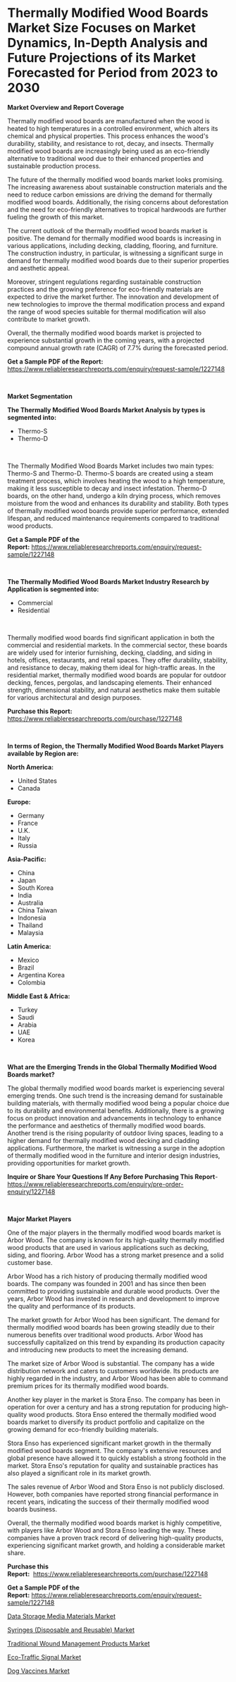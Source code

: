 <p><h1>Thermally Modified Wood Boards Market Size Focuses on Market Dynamics, In-Depth Analysis and Future Projections of its Market Forecasted for Period from 2023 to 2030</h1></p><p><strong>Market Overview and Report Coverage</strong></p>
<p><p>Thermally modified wood boards are manufactured when the wood is heated to high temperatures in a controlled environment, which alters its chemical and physical properties. This process enhances the wood's durability, stability, and resistance to rot, decay, and insects. Thermally modified wood boards are increasingly being used as an eco-friendly alternative to traditional wood due to their enhanced properties and sustainable production process.</p><p>The future of the thermally modified wood boards market looks promising. The increasing awareness about sustainable construction materials and the need to reduce carbon emissions are driving the demand for thermally modified wood boards. Additionally, the rising concerns about deforestation and the need for eco-friendly alternatives to tropical hardwoods are further fueling the growth of this market.</p><p>The current outlook of the thermally modified wood boards market is positive. The demand for thermally modified wood boards is increasing in various applications, including decking, cladding, flooring, and furniture. The construction industry, in particular, is witnessing a significant surge in demand for thermally modified wood boards due to their superior properties and aesthetic appeal.</p><p>Moreover, stringent regulations regarding sustainable construction practices and the growing preference for eco-friendly materials are expected to drive the market further. The innovation and development of new technologies to improve the thermal modification process and expand the range of wood species suitable for thermal modification will also contribute to market growth.</p><p>Overall, the thermally modified wood boards market is projected to experience substantial growth in the coming years, with a projected compound annual growth rate (CAGR) of 7.7% during the forecasted period.</p></p>
<p><strong>Get a Sample PDF of the Report:</strong> <a href="https://www.reliableresearchreports.com/enquiry/request-sample/1227148">https://www.reliableresearchreports.com/enquiry/request-sample/1227148</a></p>
<p>&nbsp;</p>
<p><strong>Market Segmentation</strong></p>
<p><strong>The Thermally Modified Wood Boards Market Analysis by types is segmented into:</strong></p>
<p><ul><li>Thermo-S</li><li>Thermo-D</li></ul></p>
<p>&nbsp;</p>
<p><p>The Thermally Modified Wood Boards Market includes two main types: Thermo-S and Thermo-D. Thermo-S boards are created using a steam treatment process, which involves heating the wood to a high temperature, making it less susceptible to decay and insect infestation. Thermo-D boards, on the other hand, undergo a kiln drying process, which removes moisture from the wood and enhances its durability and stability. Both types of thermally modified wood boards provide superior performance, extended lifespan, and reduced maintenance requirements compared to traditional wood products.</p></p>
<p><strong>Get a Sample PDF of the Report:</strong>&nbsp;<a href="https://www.reliableresearchreports.com/enquiry/request-sample/1227148">https://www.reliableresearchreports.com/enquiry/request-sample/1227148</a></p>
<p>&nbsp;</p>
<p><strong>The Thermally Modified Wood Boards Market Industry Research by Application is segmented into:</strong></p>
<p><ul><li>Commercial</li><li>Residential</li></ul></p>
<p>&nbsp;</p>
<p><p>Thermally modified wood boards find significant application in both the commercial and residential markets. In the commercial sector, these boards are widely used for interior furnishing, decking, cladding, and siding in hotels, offices, restaurants, and retail spaces. They offer durability, stability, and resistance to decay, making them ideal for high-traffic areas. In the residential market, thermally modified wood boards are popular for outdoor decking, fences, pergolas, and landscaping elements. Their enhanced strength, dimensional stability, and natural aesthetics make them suitable for various architectural and design purposes.</p></p>
<p><strong>Purchase this Report:</strong>&nbsp; <a href="https://www.reliableresearchreports.com/purchase/1227148">https://www.reliableresearchreports.com/purchase/1227148</a></p>
<p>&nbsp;</p>
<p><strong>In terms of Region, the Thermally Modified Wood Boards Market Players available by Region are:</strong></p>
<p>
    <p> <strong> North America: </strong>
        <ul>
            <li>United States</li>
            <li>Canada</li>
        </ul>
        </p> 
    <p> <strong> Europe: </strong>
        <ul>
            <li>Germany</li>
            <li>France</li>
            <li>U.K.</li>
            <li>Italy</li>
            <li>Russia</li>
        </ul>
        </p> 
    <p> <strong> Asia-Pacific: </strong>
        <ul>
            <li>China</li>
            <li>Japan</li>
            <li>South Korea</li>
            <li>India</li>
            <li>Australia</li>
            <li>China Taiwan</li>
            <li>Indonesia</li>
            <li>Thailand</li>
            <li>Malaysia</li>
        </ul>
        </p> 
    <p> <strong> Latin America: </strong>
        <ul>
            <li>Mexico</li>
            <li>Brazil</li>
            <li>Argentina Korea</li>
            <li>Colombia</li>
        </ul>
        </p> 
    <p> <strong> Middle East & Africa: </strong>
        <ul>
            <li>Turkey</li>
            <li>Saudi</li>
            <li>Arabia</li>
            <li>UAE</li>
            <li>Korea</li>
        </ul>
    </p>
    </p>
<p>&nbsp;</p>
<p><strong>What are the Emerging Trends in the Global Thermally Modified Wood Boards market?</strong></p>
<p><p>The global thermally modified wood boards market is experiencing several emerging trends. One such trend is the increasing demand for sustainable building materials, with thermally modified wood being a popular choice due to its durability and environmental benefits. Additionally, there is a growing focus on product innovation and advancements in technology to enhance the performance and aesthetics of thermally modified wood boards. Another trend is the rising popularity of outdoor living spaces, leading to a higher demand for thermally modified wood decking and cladding applications. Furthermore, the market is witnessing a surge in the adoption of thermally modified wood in the furniture and interior design industries, providing opportunities for market growth.</p></p>
<p><strong>Inquire or Share Your Questions If Any Before Purchasing This Report</strong>- <a href="https://www.reliableresearchreports.com/enquiry/pre-order-enquiry/1227148">https://www.reliableresearchreports.com/enquiry/pre-order-enquiry/1227148</a></p>
<p>&nbsp;</p>
<p><strong>Major Market Players</strong></p>
<p><p>One of the major players in the thermally modified wood boards market is Arbor Wood. The company is known for its high-quality thermally modified wood products that are used in various applications such as decking, siding, and flooring. Arbor Wood has a strong market presence and a solid customer base.</p><p>Arbor Wood has a rich history of producing thermally modified wood boards. The company was founded in 2001 and has since then been committed to providing sustainable and durable wood products. Over the years, Arbor Wood has invested in research and development to improve the quality and performance of its products.</p><p>The market growth for Arbor Wood has been significant. The demand for thermally modified wood boards has been growing steadily due to their numerous benefits over traditional wood products. Arbor Wood has successfully capitalized on this trend by expanding its production capacity and introducing new products to meet the increasing demand.</p><p>The market size of Arbor Wood is substantial. The company has a wide distribution network and caters to customers worldwide. Its products are highly regarded in the industry, and Arbor Wood has been able to command premium prices for its thermally modified wood boards.</p><p>Another key player in the market is Stora Enso. The company has been in operation for over a century and has a strong reputation for producing high-quality wood products. Stora Enso entered the thermally modified wood boards market to diversify its product portfolio and capitalize on the growing demand for eco-friendly building materials.</p><p>Stora Enso has experienced significant market growth in the thermally modified wood boards segment. The company's extensive resources and global presence have allowed it to quickly establish a strong foothold in the market. Stora Enso's reputation for quality and sustainable practices has also played a significant role in its market growth.</p><p>The sales revenue of Arbor Wood and Stora Enso is not publicly disclosed. However, both companies have reported strong financial performance in recent years, indicating the success of their thermally modified wood boards business.</p><p>Overall, the thermally modified wood boards market is highly competitive, with players like Arbor Wood and Stora Enso leading the way. These companies have a proven track record of delivering high-quality products, experiencing significant market growth, and holding a considerable market share.</p></p>
<p><strong>Purchase this Report:</strong>&nbsp;&nbsp;<a href="https://www.reliableresearchreports.com/purchase/1227148">https://www.reliableresearchreports.com/purchase/1227148</a></p>
<p></p>
<p><strong>Get a Sample PDF of the Report:</strong>&nbsp;<a href="https://www.reliableresearchreports.com/enquiry/request-sample/1227148">https://www.reliableresearchreports.com/enquiry/request-sample/1227148</a></p>
<p><p><a href="https://medium.com/@colinom786578/data-storage-media-materials-market-size-reveals-the-best-marketing-channels-in-global-industry-cf560a44de51">Data Storage Media Materials Market</a></p><p><a href="https://www.linkedin.com/pulse/syringes-disposable-reusable-market-insights-players-aiauc/">Syringes (Disposable and Reusable) Market</a></p><p><a href="https://www.linkedin.com/pulse/traditional-wound-management-products-market-size-share-ppgoc/">Traditional Wound Management Products Market</a></p><p><a href="https://medium.com/@bradomar67436/eco-traffic-signal-market-size-market-outlook-and-market-forecast-2023-to-2030-12380b752396">Eco-Traffic Signal Market</a></p><p><a href="https://github.com/gdfhhhj/Market-Research-Report-List-1/blob/main/dog-vaccines-market.md">Dog Vaccines Market</a></p></p>